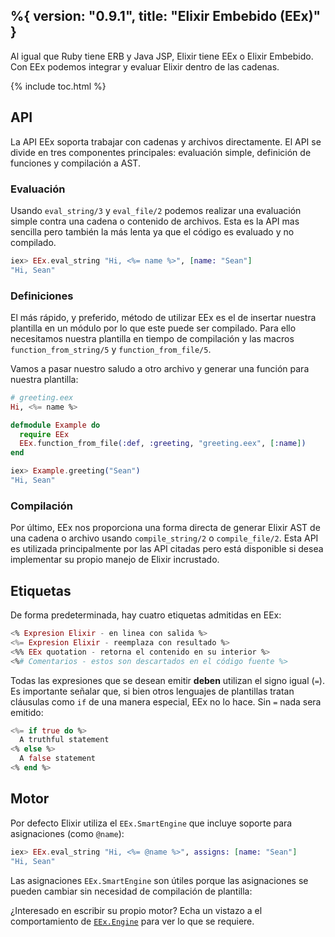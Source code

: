 %{
  version: "0.9.1",
  title: "Elixir Embebido (EEx)"
}
---

Al igual que Ruby tiene ERB y Java JSP, Elixir tiene EEx o Elixir Embebido. Con EEx podemos integrar y evaluar Elixir dentro de las cadenas.

{% include toc.html %}

## API

La API EEx soporta trabajar con cadenas y archivos directamente. El API se divide en tres componentes principales: evaluación simple, definición de funciones y compilación a AST.

### Evaluación

Usando `eval_string/3` y `eval_file/2` podemos realizar una evaluación simple contra una cadena o contenido de archivos. Esta es la API mas sencilla pero también la más lenta ya que el código es evaluado y no compilado.

```elixir
iex> EEx.eval_string "Hi, <%= name %>", [name: "Sean"]
"Hi, Sean"
```

### Definiciones

El más rápido, y preferido, método de utilizar EEx es el de insertar nuestra plantilla en un módulo por lo que este puede ser compilado. Para ello necesitamos nuestra plantilla en tiempo de compilación y las macros `function_from_string/5` y `function_from_file/5`.

Vamos a pasar nuestro saludo a otro archivo y generar una función para nuestra plantilla:

```elixir
# greeting.eex
Hi, <%= name %>

defmodule Example do
  require EEx
  EEx.function_from_file(:def, :greeting, "greeting.eex", [:name])
end

iex> Example.greeting("Sean")
"Hi, Sean"
```

### Compilación

Por último, EEx nos proporciona una forma directa de generar Elixir AST de una cadena o archivo usando `compile_string/2` o `compile_file/2`. Esta API es utilizada principalmente por las API citadas pero está disponible si desea implementar su propio manejo de Elixir incrustado.

## Etiquetas

De forma predeterminada, hay cuatro etiquetas admitidas en EEx:

```elixir
<% Expresion Elixir - en linea con salida %>
<%= Expresion Elixir - reemplaza con resultado %>
<%% EEx quotation - retorna el contenido en su interior %>
<%# Comentarios - estos son descartados en el código fuente %>
```

Todas las expresiones que se desean emitir __deben__ utilizan el signo igual (`=`). Es importante señalar que, si bien otros lenguajes de plantillas tratan cláusulas como `if` de una manera especial, EEx no lo hace. Sin `=` nada sera emitido:

```elixir
<%= if true do %>
  A truthful statement
<% else %>
  A false statement
<% end %>
```

## Motor

Por defecto Elixir utiliza el `EEx.SmartEngine` que incluye soporte para asignaciones (como `@name`):

```elixir
iex> EEx.eval_string "Hi, <%= @name %>", assigns: [name: "Sean"]
"Hi, Sean"
```

Las asignaciones `EEx.SmartEngine` son útiles porque las asignaciones se pueden cambiar sin necesidad de compilación de plantilla:

¿Interesado en escribir su propio motor? Echa un vistazo a el comportamiento de [`EEx.Engine`](https://hexdocs.pm/eex/EEx.Engine.html) para ver lo que se requiere.
